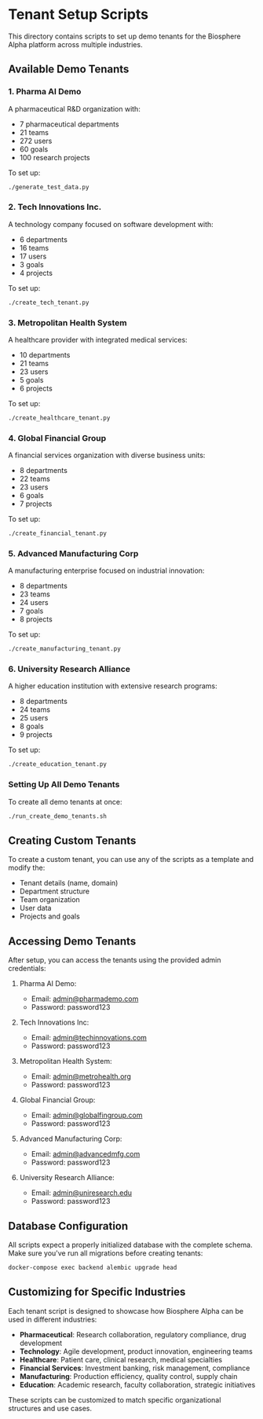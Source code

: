 # Tenant Setup Scripts

This directory contains scripts to set up demo tenants for the Biosphere Alpha platform across multiple industries.

## Available Demo Tenants

### 1. Pharma AI Demo

A pharmaceutical R&D organization with:
- 7 pharmaceutical departments
- 21 teams
- 272 users
- 60 goals
- 100 research projects

To set up:
```bash
./generate_test_data.py
```

### 2. Tech Innovations Inc.

A technology company focused on software development with:
- 6 departments
- 16 teams
- 17 users
- 3 goals
- 4 projects

To set up:
```bash
./create_tech_tenant.py
```

### 3. Metropolitan Health System

A healthcare provider with integrated medical services:
- 10 departments
- 21 teams
- 23 users
- 5 goals
- 6 projects

To set up:
```bash
./create_healthcare_tenant.py
```

### 4. Global Financial Group

A financial services organization with diverse business units:
- 8 departments
- 22 teams
- 23 users
- 6 goals
- 7 projects

To set up:
```bash
./create_financial_tenant.py
```

### 5. Advanced Manufacturing Corp

A manufacturing enterprise focused on industrial innovation:
- 8 departments
- 23 teams
- 24 users
- 7 goals
- 8 projects

To set up:
```bash
./create_manufacturing_tenant.py
```

### 6. University Research Alliance

A higher education institution with extensive research programs:
- 8 departments
- 24 teams
- 25 users
- 8 goals
- 9 projects

To set up:
```bash
./create_education_tenant.py
```

### Setting Up All Demo Tenants

To create all demo tenants at once:
```bash
./run_create_demo_tenants.sh
```

## Creating Custom Tenants

To create a custom tenant, you can use any of the scripts as a template and modify the:
- Tenant details (name, domain)
- Department structure
- Team organization
- User data
- Projects and goals

## Accessing Demo Tenants

After setup, you can access the tenants using the provided admin credentials:

1. Pharma AI Demo:
   - Email: admin@pharmademo.com
   - Password: password123

2. Tech Innovations Inc:
   - Email: admin@techinnovations.com
   - Password: password123

3. Metropolitan Health System:
   - Email: admin@metrohealth.org
   - Password: password123

4. Global Financial Group:
   - Email: admin@globalfingroup.com
   - Password: password123

5. Advanced Manufacturing Corp:
   - Email: admin@advancedmfg.com
   - Password: password123

6. University Research Alliance:
   - Email: admin@uniresearch.edu
   - Password: password123

## Database Configuration

All scripts expect a properly initialized database with the complete schema. Make sure you've run all migrations before creating tenants:

```bash
docker-compose exec backend alembic upgrade head
```

## Customizing for Specific Industries

Each tenant script is designed to showcase how Biosphere Alpha can be used in different industries:

- **Pharmaceutical**: Research collaboration, regulatory compliance, drug development
- **Technology**: Agile development, product innovation, engineering teams
- **Healthcare**: Patient care, clinical research, medical specialties
- **Financial Services**: Investment banking, risk management, compliance
- **Manufacturing**: Production efficiency, quality control, supply chain
- **Education**: Academic research, faculty collaboration, strategic initiatives

These scripts can be customized to match specific organizational structures and use cases.